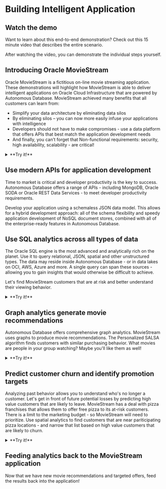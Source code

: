 # Building Intelligent Application
## Watch the demo
Want to learn about this end-to-end demonstration? Check out this 15 minute video that describes the entire scenario. 

[](youtube:c97bex3ErS4)

After watching the video, you can demonstrate the individual steps yourself.

## Introducing Oracle MovieStream
Oracle MovieStream is a fictitious on-line movie streaming application. These demonstrations will highlight how MovieStream is able to deliver intelligent applications on Oracle Cloud Infrastructure that are powered by Autonomous Database. MovieStream achieved many benefits that all customers can learn from:
* Simplify your data architecture by eliminating data silos
* By eliminating silos – you can now more easily infuse your applications with intelligence
* Developers should not have to make compromises - use a data platform that offers APIs that best match the application development needs
* And finally, you can’t forget that Non-functional requirements: security, high availability, scalability - are critical!

[](youtube:iR-5uwHD1BQ)

<details>
<summary>**Try it!**</summary>

Experience MovieStream!
* [Go to the MovieStream application](http://129.159.54.249/)

</details>

## Use modern APIs for application development
Time to market is critical and developer productivity is the key to success. Autonomous Database offers a range of APIs - including MongoDB, Oracle SODA or Oracle REST Data Services - to meet developer productivity requirements. 

Develop your application using a schemaless JSON data model. This allows for a hybrid development approach: all of the schema flexibility and speedy application development of NoSQL document stores, combined with all of the enterprise-ready features in Autonomous Database. 

[](youtube:qBZJYWTaOLw?start=181;rel=0)

## Use SQL analytics across all types of data
The Oracle SQL engine is the most advanced and analytically rich on the planet. Use it to query relational, JSON, spatial and other unstructured types. The data may reside inside Autonomous Database - or in data lakes on OCI, AWS, Azure and more. A single query can span these sources - allowing you to gain insights that would otherwise be difficult to achieve.

Let's find MovieStream customers that are at risk and better understand their viewing behavior.

[](youtube:W87C7SbVkSo)

<details>
<summary>**Try it!**</summary>

Use the demo user, load data and run queries:

* [Go to Database Actions](https://qggemtywectzfj9-db20220725133708.adb.sa-saopaulo-1.oraclecloudapps.com/ords/moviestream/_sdw/)
* Log in as moviestream / cloudWorld2022#
* [See LiveLabs](https://oracle-livelabs.github.io/adb/movie-stream-story-lite/workshops/ocw-freetier/index.html?lab=analyze-sales-converged#Task2:Usefiltersandjoins) for the specific steps-by-step instructions

</details>

## Graph analytics generate movie recommendations
Autonomous Database offers comprehensive graph analytics. MovieStream uses graphs to produce movie recommendations. The Personalized SALSA algorithm finds customers with similar purchasing behavior. What movies are people in your group watching? Maybe you'll like them as well!

[](youtube:Be4YtjdEFGM)

<details>
<summary>**Try it!**</summary>
* [Go to Graph Studio](https://qggemtywectzfj9-movieapp.adb.sa-saopaulo-1.oraclecloudapps.com/graphstudio/?root=gs-homepage&tenant=OCID1.TENANCY.OC1..AAAAAAAAFCUE47PQMRF4VIGNEEBGBCMMOY5R7XVOYPICJQQGE32EWNRCYX2A&database=MOVIEAPP&service=ATP&databaseMode=READ%20WRITE&databaseVersion=19c)
* Log in as moviestream / cloudWorld123#
* Follow the [steps in LiveLabs](https://oracle-livelabs.github.io/adb/movie-stream-story-lite/workshops/ocw-freetier/index.html?lab=apply-graph#Task2:Loadagraphintomemory)

</details>

## Predict customer churn and identify promotion targets
Analyzing past behavior allows you to understand who's no longer a customer. Let's get in front of future potential losses by predicting high value customers that are likely to leave. MovieStream has a deal with pizza franchises that allows them to offer free pizza to its at-risk customers. There is a limit to the marketing budget - so MovieStream will need to prioritize. Use spatial analytics to find customers that are near pariticipating pizza locations - and narrow that list based on high value customers that are likely to churn.

[](youtube:pkBB1LcLSKg)

<details>
<summary>**Try it!**</summary>
* [Go to OML](https://qggemtywectzfj9-movieapp.adb.sa-saopaulo-1.oraclecloudapps.com/omlusers/login.html?tenant=OCID1.TENANCY.OC1..AAAAAAAAFCUE47PQMRF4VIGNEEBGBCMMOY5R7XVOYPICJQQGE32EWNRCYX2A&database=MOVIEAPP&redirect_uri=https://qggemtywectzfj9-movieapp.adb.sa-saopaulo-1.oraclecloudapps.com/omlusers/api/oauth2/v1/login&state=GDUr9XEtoS7YxS3THlTtwEIzahxlkSk3kbK6WktxtfI=.-1202391631678242496.1665682842150)
* Log in as moviestream / cloudWorld123#
* Follow the [steps in LiveLabs](https://oracle-livelabs.github.io/adb/movie-stream-story-lite/workshops/ocw-freetier/index.html?lab=predict-churn)

</details>

## Feeding analytics back to the MovieStream application
Now that we have new movie recommendations and targeted offers, feed the results back into the application!

[](youtube:qBZJYWTaOLw?start=1256)

